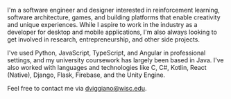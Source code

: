 I'm a software engineer and designer interested in reinforcement learning, software architecture, games, and building platforms that enable creativity and unique experiences. While I aspire to work in the industry as a developer for desktop and mobile applications, I'm also always looking to get involved in research, entrepreneurship, and other side projects.

I've used Python, JavaScript, TypeScript, and Angular in professional settings, and my university coursework has largely been based in Java. I've also worked with languages and technologies like C, C#, Kotlin, React (Native), Django, Flask, Firebase, and the Unity Engine.

Feel free to contact me via [dviggiano@wisc.edu](dviggiano@wisc.edu).
